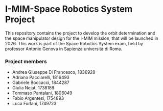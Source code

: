 # I-MIM-Space Robotics System Project
This repository contains the project to develop the orbit determination and the space manipulator design for the I-MIM mission, that will be launched in 2026. This work is part of the Space Robotics System exam, held by professor Antonio Genova in Sapienza università di Roma.

### Project members
* Andrea Giuseppe Di Francesco, 1836928
* Adriano Pacciarelli, 1816493
* Gabriele Boccacci, 1844287
* Giulia Nejat, 1738188
* Tommaso Pantalani, 1806049
* Fabio Argentesi, 1754893
* Luca Furlani, 1749723

